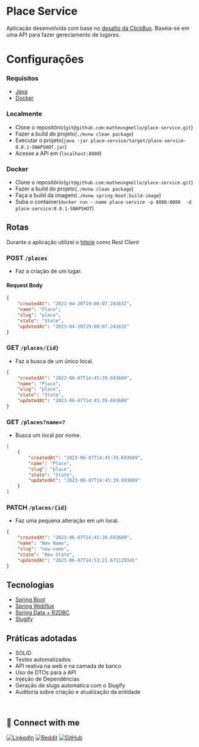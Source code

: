 # Place Service

Aplicação desenvolvida com base no [desafio da ClickBus](https://github.com/RocketBus/quero-ser-clickbus/tree/master/testes/backend-developer). Baseia-se em uma API para fazer gereciamento de lugares.

# Configurações

### Requisitos

- [Java](https://www.oracle.com/java/technologies/javase/jdk17-archive-downloads.html)
- [Docker](https://docs.docker.com/)

### Localmente

- Clone o repositório(`git@github.com:matheusgmello/place-service.git`)
- Fazer a build do projeto(`./mvnw clean package`)
- Executar o projeto(`java -jar place-service/target/place-service-0.0.1-SNAPSHOT.jar`)
- Acesse a API em (`localhost:8080`)

### Docker

- Clone o repositório(`git@github.com:matheusgmello/place-service.git`)
- Fazer a build do projeto(`./mvnw clean package`)
- Faça a build da imagem(`./mvnw spring-boot:build-image`)
- Suba o container(`docker run --name place-service -p 8080:8080  -d place-service:0.0.1-SNAPSHOT`)

## Rotas

Durante a aplicação utilizei o [httpie](https://httpie.io) como Rest Client

### POST `/places`

- Faz a criação de um lugar.

#### Request Body
```json
{
    "createdAt": "2023-04-20T19:00:07.241632",
    "name": "Place",
    "slug": "place",
    "state": "State",
    "updatedAt": "2023-04-20T19:00:07.241632"
}
```

### GET `/places/{id}`

- Faz a busca de um único local.

``` json
{
    "createdAt": "2023-06-07T14:45:39.693689",
    "name": "Place",
    "slug": "place",
    "state": "State",
    "updatedAt": "2023-06-07T14:45:39.693689"
} 
```

### GET `/places?name=?`

- Busca um local por nome.

```json
[
    {
        "createdAt": "2023-06-07T14:45:39.693689",
        "name": "Place",
        "slug": "place",
        "state": "State",
        "updatedAt": "2023-06-07T14:45:39.693689"
    }
]
```

### PATCH `/places/{id}`

- Faz uma pequena alteração em um local.

```json
{
    "createdAt": "2023-06-07T14:45:39.693689",
    "name": "New Name",
    "slug": "new-name",
    "state": "New State",
    "updatedAt": "2023-06-07T14:53:21.671129345"
}
```

## Tecnologias
 
- [Spring Boot](https://spring.io/projects/spring-boot)
- [Spring Webflux](https://docs.spring.io/spring-framework/reference/web/webflux.html)
- [Spring Data + R2DBC](https://docs.spring.io/spring-framework/reference/data-access/r2dbc.html)
- [Slugify](https://github.com/slugify/slugify)

## Práticas adotadas

- SOLID
- Testes automatizados
- API reativa na web e na camada de banco
- Uso de DTOs para a API
- Injeção de Dependências
- Geração de slugs automática com o Slugify
- Auditoria sobre criação e atualização da entidade

<!--START_SECTION:footer-->
<br />

## 🔗 Connect with me
[![LinkedIn](https://img.shields.io/badge/linkedin-%230077B5.svg?style=for-the-badge&logo=linkedin&logoColor=white)](https://linkedin.com/in/matheusgmello)
[![Reddit](https://img.shields.io/badge/Reddit-%23FF4500.svg?style=for-the-badge&logo=Reddit&logoColor=white)](https://www.reddit.com/user/math7zw)
[![GitHub](https://img.shields.io/badge/github-%23121011.svg?style=for-the-badge&logo=github&logoColor=white)](https://github.com/matheusgmello/)


<!--END_SECTION:footer-->




